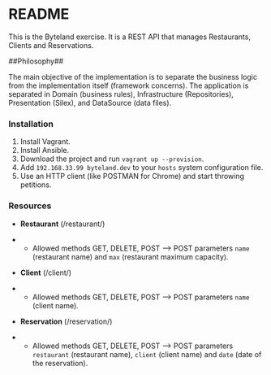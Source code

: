 # README #

This is the Byteland exercise. It is a REST API that manages Restaurants, Clients and Reservations.

##Philosophy##

The main objective of the implementation is to separate the business logic from the implementation
itself (framework concerns). The application is separated in Domain (business rules), Infrastructure
(Repositories), Presentation (Silex), and DataSource (data files).

### Installation ###

1. Install Vagrant.
2. Install Ansible.
3. Download the project and run `vagrant up --provision`.
4. Add `192.168.33.99 byteland.dev` to your `hosts` system configuration file.
5. Use an HTTP client (like POSTMAN for Chrome) and start throwing petitions.

### Resources ###

* **Restaurant** (/restaurant/)
* * Allowed methods GET, DELETE, POST
   --> POST parameters `name` (restaurant name) and `max` (restaurant maximum capacity).

* **Client** (/client/)
* * Allowed methods GET, DELETE, POST
   --> POST parameters `name` (client name).

* **Reservation** (/reservation/)
* * Allowed methods GET, DELETE, POST
  --> POST parameters `restaurant` (restaurant name), `client` (client name) and `date` (date of the reservation). 